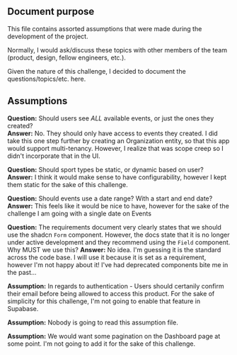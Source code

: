 
## Document purpose
This file contains assorted assumptions that were made during the development of the project.

Normally, I would ask/discuss these topics with other members of the team (product, design, fellow engineers, etc.).

Given the nature of this challenge, I decided to document the questions/topics/etc. here.

## Assumptions
__Question:__ Should users see _ALL_ available events, or just the ones they created? <br>
__Answer:__ No. They should only have access to events they created. I did take this one step further by creating an Organization entity, so that this app would support multi-tenancy. However, I realize that was scope creep so I didn't incorporate that in the UI.

__Question:__ Should sport types be static, or dynamic based on user? <br>
__Answer:__ I think it would make sense to have configurability, however I kept them static for the sake of this challenge.

__Question:__ Should events use a date range? With a start and end date?
__Answer:__ This feels like it would be nice to have, however for the sake of the challenge I am going with a single date on Events

__Question:__ The requirements document very clearly states that we should use the shadcn `Form` component. However, the docs state that it is no longer under active development and they recommend using the `Field` component. Why MUST we use this?
__Answer:__ No idea. I'm guessing it is the standard across the code base. I will use it because it is set as a requirement, however I'm not happy about it! I've had deprecated components bite me in the past...

__Assumption:__ In regards to authentication - Users should certanily confirm their email before being allowed to access this product. For the sake of simplicity for this challenge, I'm not going to enable that feature in Supabase.

__Assumption:__ Nobody is going to read this assumption file.

__Assumption:__ We would want some pagination on the Dashboard page at some point. I'm not going to add it for the sake of this challenge.



